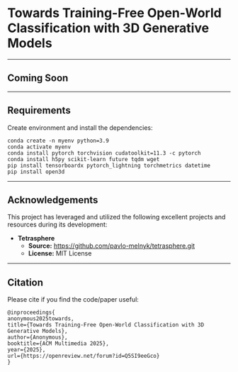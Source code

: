 # Towards Training-Free Open-World Classification with 3D Generative Models

---

## Coming Soon

---

## Requirements

Create environment and install the dependencies:

```
conda create -n myenv python=3.9
conda activate myenv
conda install pytorch torchvision cudatoolkit=11.3 -c pytorch
conda install h5py scikit-learn future tqdm wget
pip install tensorboardx pytorch_lightning torchmetrics datetime
pip install open3d
```

---

## Acknowledgements

This project has leveraged and utilized the following excellent projects and resources during its development:

* **Tetrasphere**
  * **Source:** https://github.com/pavlo-melnyk/tetrasphere.git
  * **License:** MIT License

---

## Citation

Please cite if you find the code/paper useful:
```
@inproceedings{
anonymous2025towards,
title={Towards Training-Free Open-World Classification with 3D Generative Models},
author={Anonymous},
booktitle={ACM Multimedia 2025},
year={2025},
url={https://openreview.net/forum?id=Q5SI9eeGco}
}
```
